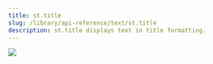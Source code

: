 ```yaml
---
title: st.title
slug: /library/api-reference/text/st.title
description: st.title displays text in title formatting.
---
```


<Autofunction function="streamlit.title" />

<Image src="/images/api/st.title.png" clean />
